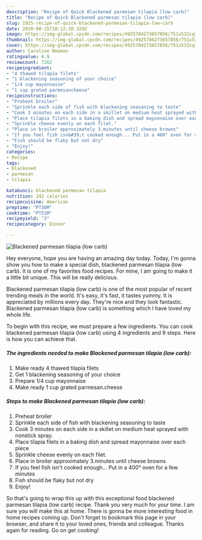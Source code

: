 ```yaml
---
description: "Recipe of Quick Blackened parmesan tilapia (low carb)"
title: "Recipe of Quick Blackened parmesan tilapia (low carb)"
slug: 1925-recipe-of-quick-blackened-parmesan-tilapia-low-carb
date: 2020-08-15T10:12:10.329Z
image: https://img-global.cpcdn.com/recipes/4925704273657856/751x532cq70/blackened-parmesan-tilapia-low-carb-recipe-main-photo.jpg
thumbnail: https://img-global.cpcdn.com/recipes/4925704273657856/751x532cq70/blackened-parmesan-tilapia-low-carb-recipe-main-photo.jpg
cover: https://img-global.cpcdn.com/recipes/4925704273657856/751x532cq70/blackened-parmesan-tilapia-low-carb-recipe-main-photo.jpg
author: Caroline Newman
ratingvalue: 4.9
reviewcount: 7262
recipeingredient:
- "4 thawed tilapia filets"
- "1 blackening seasoning of your choice"
- "1/4 cup mayonnaise"
- "1 cup grated parmesancheese"
recipeinstructions:
- "Preheat broiler"
- "Sprinkle each side of fish with blackening seasoning to taste"
- "Cook 3 minutes on each side in a skillet on medium heat sprayed with nonstick spray."
- "Place tilapia filets in a baking dish and spread mayonnaise over each piece"
- "Sprinkle cheese evenly on each filet."
- "Place in broiler approximately 3.minutes until cheese browns"
- "If you feel fish isn&#39;t cooked enough... Put in a 400° oven for a few minutes"
- "Fish should be flaky but not dry"
- "Enjoy!"
categories:
- Recipe
tags:
- blackened
- parmesan
- tilapia

katakunci: blackened parmesan tilapia 
nutrition: 242 calories
recipecuisine: American
preptime: "PT30M"
cooktime: "PT51M"
recipeyield: "3"
recipecategory: Dinner

---
```



![Blackened parmesan tilapia (low carb)](https://img-global.cpcdn.com/recipes/4925704273657856/751x532cq70/blackened-parmesan-tilapia-low-carb-recipe-main-photo.jpg)

Hey everyone, hope you are having an amazing day today. Today, I'm gonna show you how to make a special dish, blackened parmesan tilapia (low carb). It is one of my favorites food recipes. For mine, I am going to make it a little bit unique. This will be really delicious.



Blackened parmesan tilapia (low carb) is one of the most popular of recent trending meals in the world. It's easy, it's fast, it tastes yummy. It is appreciated by millions every day. They're nice and they look fantastic. Blackened parmesan tilapia (low carb) is something which I have loved my whole life.


To begin with this recipe, we must prepare a few ingredients. You can cook blackened parmesan tilapia (low carb) using 4 ingredients and 9 steps. Here is how you can achieve that.

<!--inarticleads1-->

##### The ingredients needed to make Blackened parmesan tilapia (low carb):

1. Make ready 4 thawed tilapia filets
1. Get 1 blackening seasoning of your choice
1. Prepare 1/4 cup mayonnaise
1. Make ready 1 cup grated parmesan.cheese




<!--inarticleads2-->

##### Steps to make Blackened parmesan tilapia (low carb):

1. Preheat broiler
1. Sprinkle each side of fish with blackening seasoning to taste
1. Cook 3 minutes on each side in a skillet on medium heat sprayed with nonstick spray.
1. Place tilapia filets in a baking dish and spread mayonnaise over each piece
1. Sprinkle cheese evenly on each filet.
1. Place in broiler approximately 3.minutes until cheese browns
1. If you feel fish isn&#39;t cooked enough... Put in a 400° oven for a few minutes
1. Fish should be flaky but not dry
1. Enjoy!




So that's going to wrap this up with this exceptional food blackened parmesan tilapia (low carb) recipe. Thank you very much for your time. I am sure you will make this at home. There is gonna be more interesting food in home recipes coming up. Don't forget to bookmark this page in your browser, and share it to your loved ones, friends and colleague. Thanks again for reading. Go on get cooking!
